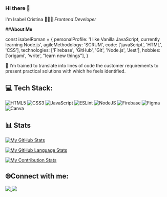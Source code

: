 ### Hi there 👋

I'm Isabel Cristina 👩🏽‍💻 *Frontend Developer* 

##**About Me**

const isabelRoman = {
  personalProfile: 'I like Vanilla JavaScript, currently learning Node.js',
  agileMethodology: 'SCRUM',
  code: ['javaScript', 'HTML', 'CSS'],
  technologies: ['Firebase', 'GitHub', 'Git', 'Node.js', 'Jest'],
  hobbies: ['origami', 'write', "learn new things"],
}

📒 I'm trained to translate into lines of code the customer requirements to present practical solutions with which he feels identified.

## 💻 Tech Stack:
![HTML5](https://img.shields.io/badge/html5-%23E34F26.svg?style=for-the-badge&logo=html5&logoColor=white) ![CSS3](https://img.shields.io/badge/css3-%231572B6.svg?style=for-the-badge&logo=css3&logoColor=white) ![JavaScript](https://img.shields.io/badge/javascript-%23323330.svg?style=for-the-badge&logo=javascript&logoColor=%23F7DF1E) ![ESLint](https://img.shields.io/badge/ESLint-4B3263?style=for-the-badge&logo=eslint&logoColor=white) ![NodeJS](https://img.shields.io/badge/node.js-6DA55F?style=for-the-badge&logo=node.js&logoColor=white) ![Firebase](https://img.shields.io/badge/firebase-%23039BE5.svg?style=for-the-badge&logo=firebase) ![Figma](https://img.shields.io/badge/figma-%23F24E1E.svg?style=for-the-badge&logo=figma&logoColor=white) ![Canva](https://img.shields.io/badge/Canva-%2300C4CC.svg?style=for-the-badge&logo=Canva&logoColor=white) 

## 📊 Stats
[![My GitHub Stats](https://github-readme-stats.vercel.app/api/?username=isabelroman84&count_private=true&theme=react&showicons=true)]()

[![My GitHub Language Stats](https://github-readme-stats.vercel.app/api/top-langs/?username=isabelroman84&langs_count=5&theme=react)]()

[![My Contribution Stats](https://github-contribution-stats.vercel.app/api/?username=isabelroman84)](https://github.com/isabelroman84/github-contribution-stats/)

## 🌐Connect with me:

<p align="center">

<a href = "https://www.linkedin.com/in/isabelroman84/"> <img src="https://img.icons8.com/fluent/48/000000/linkedin.png"/> </a>
<a href = "isabelcristinaroman@gmail.com"> <img src="https://img.icons8.com/color/48/000000/gmail-new.png"/> </a>

</p>
